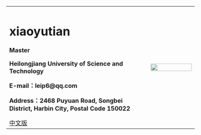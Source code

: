 <div>
<table border="0">
  <tr>
    <td>
      <h1>xiaoyutian</h1>
      <p><b>Master</b></p>
      <p><b>Heilongjiang University of Science and Technology</b></p>
      <p><b>E-mail：leip6@qq.com</b></p>
      <p><b>Address：2468 Puyuan Road, Songbei District, Harbin City, Postal Code 150022</b></p>
      <a href="/index.html">中文版</a>
    </td>
    <td width="25%">
      <img src="/zhengjianzhao.jpg" width="100%">
    </td>
  </tr>
</table>
</div>
